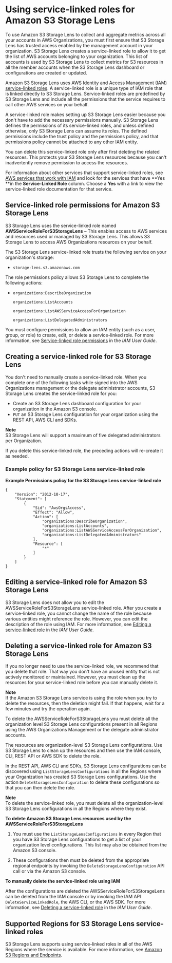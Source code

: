 # Using service\-linked roles for Amazon S3 Storage Lens<a name="using-service-linked-roles"></a>

To use Amazon S3 Storage Lens to collect and aggregate metrics across all your accounts in AWS Organizations, you must first ensure that S3 Storage Lens has trusted access enabled by the management account in your organization\. S3 Storage Lens creates a service\-linked role to allow it to get the list of AWS accounts belonging to your organization\. This list of accounts is used by S3 Storage Lens to collect metrics for S3 resources in all the member accounts when the S3 Storage Lens dashboard or configurations are created or updated\.

Amazon S3 Storage Lens uses AWS Identity and Access Management \(IAM\) [ service\-linked roles](https://docs.aws.amazon.com/IAM/latest/UserGuide/id_roles_terms-and-concepts.html#iam-term-service-linked-role)\. A service\-linked role is a unique type of IAM role that is linked directly to S3 Storage Lens\. Service\-linked roles are predefined by S3 Storage Lens and include all the permissions that the service requires to call other AWS services on your behalf\.

A service\-linked role makes setting up S3 Storage Lens easier because you don't have to add the necessary permissions manually\. S3 Storage Lens defines the permissions of its service\-linked roles, and unless defined otherwise, only S3 Storage Lens can assume its roles\. The defined permissions include the trust policy and the permissions policy, and that permissions policy cannot be attached to any other IAM entity\.

You can delete this service\-linked role only after first deleting the related resources\. This protects your S3 Storage Lens resources because you can't inadvertently remove permission to access the resources\.

For information about other services that support service\-linked roles, see [AWS services that work with IAM](https://docs.aws.amazon.com/IAM/latest/UserGuide/reference_aws-services-that-work-with-iam.html) and look for the services that have **Yes **in the **Service\-Linked Role** column\. Choose a **Yes** with a link to view the service\-linked role documentation for that service\.

## Service\-linked role permissions for Amazon S3 Storage Lens<a name="slr-permissions"></a>

S3 Storage Lens uses the service\-linked role named **AWSServiceRoleForS3StorageLens** – This enables access to AWS services and resources used or managed by S3 Storage Lens\. This allows S3 Storage Lens to access AWS Organizations resources on your behalf\.

The S3 Storage Lens service\-linked role trusts the following service on your organization's storage:
+ `storage-lens.s3.amazonaws.com`

The role permissions policy allows S3 Storage Lens to complete the following actions:
+ `organizations:DescribeOrganization`

  `organizations:ListAccounts`

  `organizations:ListAWSServiceAccessForOrganization`

  `organizations:ListDelegatedAdministrators`

You must configure permissions to allow an IAM entity \(such as a user, group, or role\) to create, edit, or delete a service\-linked role\. For more information, see [Service\-linked role permissions](https://docs.aws.amazon.com/IAM/latest/UserGuide/using-service-linked-roles.html#service-linked-role-permissions) in the *IAM User Guide*\.

## Creating a service\-linked role for S3 Storage Lens<a name="create-slr"></a>

You don't need to manually create a service\-linked role\. When you complete one of the following tasks while signed into the AWS Organizations management or the delegate administrator accounts, S3 Storage Lens creates the service\-linked role for you:
+ Create an S3 Storage Lens dashboard configuration for your organization in the Amazon S3 console\.
+ `PUT` an S3 Storage Lens configuration for your organization using the REST API, AWS CLI and SDKs\.

**Note**  
S3 Storage Lens will support a maximum of five delegated administrators per Organization\.

If you delete this service\-linked role, the preceding actions will re\-create it as needed\.

### Example policy for S3 Storage Lens service\-linked role<a name="slr-sample-policy"></a>

**Example Permissions policy for the S3 Storage Lens service\-linked role**  

```
{
    "Version": "2012-10-17",
    "Statement": [
        {
            "Sid": "AwsOrgsAccess",
            "Effect": "Allow",
            "Action": [
                "organizations:DescribeOrganization",
                "organizations:ListAccounts",
                "organizations:ListAWSServiceAccessForOrganization",
                "organizations:ListDelegatedAdministrators"
            ],
            "Resource": [
                "*"
            ]
        }
    ]
}
```

## Editing a service\-linked role for Amazon S3 Storage Lens<a name="edit-slr"></a>

S3 Storage Lens does not allow you to edit the AWSServiceRoleForS3StorageLens service\-linked role\. After you create a service\-linked role, you cannot change the name of the role because various entities might reference the role\. However, you can edit the description of the role using IAM\. For more information, see [Editing a service\-linked role](https://docs.aws.amazon.com/IAM/latest/UserGuide/using-service-linked-roles.html#edit-service-linked-role) in the *IAM User Guide*\.

## Deleting a service\-linked role for Amazon S3 Storage Lens<a name="delete-slr"></a>

If you no longer need to use the service\-linked role, we recommend that you delete that role\. That way you don't have an unused entity that is not actively monitored or maintained\. However, you must clean up the resources for your service\-linked role before you can manually delete it\.

**Note**  
If the Amazon S3 Storage Lens service is using the role when you try to delete the resources, then the deletion might fail\. If that happens, wait for a few minutes and try the operation again\.

To delete the AWSServiceRoleForS3StorageLens you must delete all the organization level S3 Storage Lens configurations present in all Regions using the AWS Organizations Management or the delegate administrator accounts\.

The resources are organization\-level S3 Storage Lens configurations\. Use S3 Storage Lens to clean up the resources and then use the IAM console, CLI, REST API or AWS SDK to delete the role\. 

In the REST API, AWS CLI and SDKs, S3 Storage Lens configurations can be discovered using `ListStorageLensConfigurations` in all the Regions where your Organization has created S3 Storage Lens configurations\. Use the action `DeleteStorageLensConfiguration` to delete these configurations so that you can then delete the role\.

**Note**  
To delete the service\-linked role, you must delete all the organization\-level S3 Storage Lens configurations in all the Regions where they exist\.

**To delete Amazon S3 Storage Lens resources used by the AWSServiceRoleForS3StorageLens**

1. You must use the `ListStorageLensConfigurations` in every Region that you have S3 Storage Lens configurations to get a list of your organization level configurations\. This list may also be obtained from the Amazon S3 console\.

1. These configurations then must be deleted from the appropriate regional endpoints by invoking the `DeleteStorageLensConfiguration` API call or via the Amazon S3 console\. 

**To manually delete the service\-linked role using IAM**

After the configurations are deleted the AWSServiceRoleForS3StorageLens can be deleted from the IAM console or by invoking the IAM API `DeleteServiceLinkedRole`, the AWS CLI, or the AWS SDK\. For more information, see [Deleting a service\-linked role](https://docs.aws.amazon.com/IAM/latest/UserGuide/using-service-linked-roles.html#delete-service-linked-role) in the *IAM User Guide*\.

## Supported Regions for S3 Storage Lens service\-linked roles<a name="slr-regions"></a>

S3 Storage Lens supports using service\-linked roles in all of the AWS Regions where the service is available\. For more information, see [Amazon S3 Regions and Endpoints](https://docs.aws.amazon.com/general/latest/gr/s3.html)\.